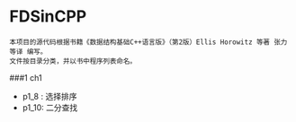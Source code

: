 FDSinCPP
========

	本项目的源代码根据书籍《数据结构基础C++语言版》（第2版）Ellis Horowitz 等著 张力等译 编写。
	文件按目录分类，并以书中程序列表命名。

###1 ch1
* p1_8 : 选择排序
* p1_10: 二分查找
